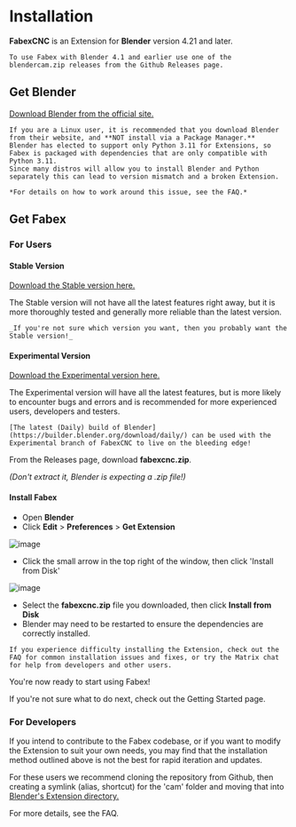 # Installation

**FabexCNC** is an Extension for **Blender** version 4.21 and later.

```{note}
To use Fabex with Blender 4.1 and earlier use one of the blendercam.zip releases from the Github Releases page.
```

## Get Blender

[Download Blender from the official site.](https://www.blender.org/download/)

```{note}
If you are a Linux user, it is recommended that you download Blender from their website, and **NOT install via a Package Manager.**
Blender has elected to support only Python 3.11 for Extensions, so Fabex is packaged with dependencies that are only compatible with Python 3.11.
Since many distros will allow you to install Blender and Python separately this can lead to version mismatch and a broken Extension.

*For details on how to work around this issue, see the FAQ.*
```
## Get Fabex

### For Users

#### Stable Version
[Download the Stable version here.](https://github.com/vilemduha/blendercam/releases)

The Stable version will not have all the latest features right away, but it is more thoroughly tested and generally more reliable than the latest version. 

```{note}
_If you're not sure which version you want, then you probably want the Stable version!_
```

#### Experimental Version
[Download the Experimental version here.](https://github.com/pppalain/blendercam/releases)

The Experimental version will have all the latest features, but is more likely to encounter bugs and errors and is recommended for more experienced users, developers and testers.

```{note}
[The latest (Daily) build of Blender](https://builder.blender.org/download/daily/) can be used with the Experimental branch of FabexCNC to live on the bleeding edge!
```

From the Releases page, download **fabexcnc.zip**.

*(Don't extract it, Blender is expecting a .zip file!)*

#### Install Fabex

- Open **Blender**
- Click **Edit** > **Preferences** > **Get Extension**

![image](https://github.com/user-attachments/assets/7776b3dd-2411-4348-b4d7-b0262f683f90)
- Click the small arrow in the top right of the window, then click 'Install from Disk'

![image](https://github.com/user-attachments/assets/1bec6168-5b57-48c4-afe7-310664fa979d)
- Select the **fabexcnc.zip** file you downloaded, then click **Install from Disk**
- Blender may need to be restarted to ensure the dependencies are correctly installed.

```{note}
If you experience difficulty installing the Extension, check out the FAQ for common installation issues and fixes, or try the Matrix chat for help from developers and other users.
```

You're now ready to start using Fabex!

If you're not sure what to do next, check out the Getting Started page.

### For Developers
If you intend to contribute to the Fabex codebase, or if you want to modify the Extension to suit your own needs, you may find that the installation method outlined above is not the best for rapid iteration and updates.

For these users we recommend cloning the repository from Github, then creating a symlink (alias, shortcut) for the 'cam' folder and moving that into [Blender's Extension directory.](https://docs.blender.org/manual/en/latest/advanced/blender_directory_layout.html)

For more details, see the FAQ.